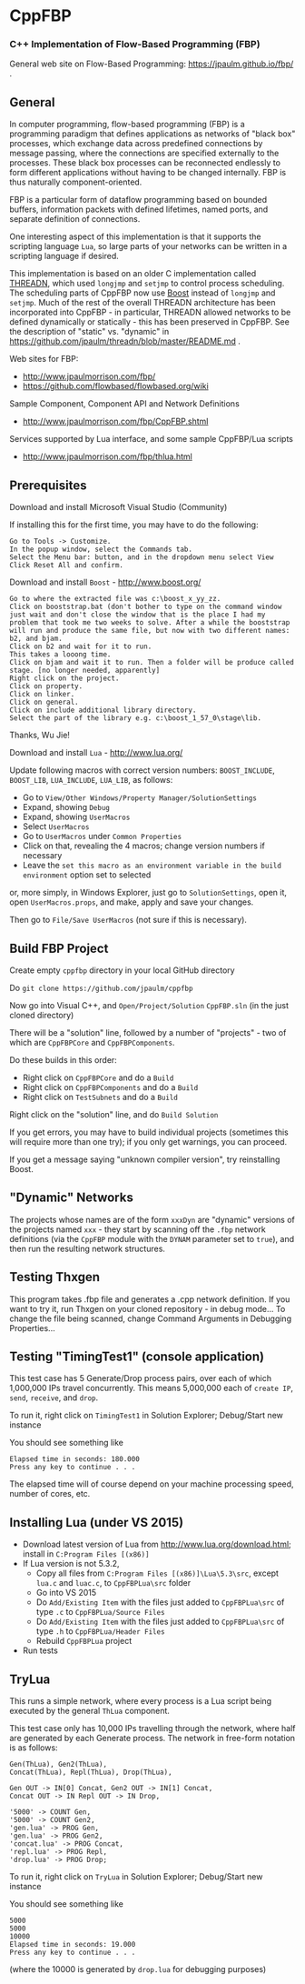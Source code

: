 CppFBP
===

### C++ Implementation of Flow-Based Programming (FBP)

General web site on Flow-Based Programming: https://jpaulm.github.io/fbp/ .

General
---

In computer programming, flow-based programming (FBP) is a programming paradigm that defines applications as networks of "black box" processes, which exchange data across predefined connections by message passing, where the connections are specified externally to the processes. These black box processes can be reconnected endlessly to form different applications without having to be changed internally. FBP is thus naturally component-oriented.

FBP is a particular form of dataflow programming based on bounded buffers, information packets with defined lifetimes, named ports, and separate definition of connections.

One interesting aspect of this implementation is that it supports the scripting language `Lua`, so large parts of your networks can be written in a scripting language if desired.

This implementation is based on an older C implementation called [THREADN](https://github.com/jpaulm/threadn/blob/master/README.md), which used `longjmp` and `setjmp` to control process scheduling.  The scheduling parts of CppFBP now use [Boost](https://www.boost.org/) instead of `longjmp` and `setjmp`. Much of the rest of the overall THREADN architecture has been incorporated into CppFBP - in particular, THREADN allowed networks to be defined dynamically or statically - this has been preserved in CppFBP.  See the description of "static" vs. "dynamic" in https://github.com/jpaulm/threadn/blob/master/README.md .

Web sites for FBP: 
* http://www.jpaulmorrison.com/fbp/
* https://github.com/flowbased/flowbased.org/wiki

Sample Component, Component API and Network Definitions
* http://www.jpaulmorrison.com/fbp/CppFBP.shtml
 
Services supported by Lua interface, and some sample CppFBP/Lua scripts
* http://www.jpaulmorrison.com/fbp/thlua.html


Prerequisites
---

Download and install Microsoft Visual Studio (Community)

If installing this for the first time, you may have to do the following:

    Go to Tools -> Customize.
    In the popup window, select the Commands tab.
    Select the Menu bar: button, and in the dropdown menu select View
    Click Reset All and confirm.
    
Download and install `Boost` - http://www.boost.org/


    Go to where the extracted file was c:\boost_x_yy_zz.
    Click on booststrap.bat (don't bother to type on the command window just wait and don't close the window that is the place I had my problem that took me two weeks to solve. After a while the booststrap will run and produce the same file, but now with two different names: b2, and bjam.
    Click on b2 and wait for it to run.
    This takes a looong time.
    Click on bjam and wait it to run. Then a folder will be produce called stage. [no longer needed, apparently]
    Right click on the project.
    Click on property.
    Click on linker.
    Click on general.
    Click on include additional library directory.
    Select the part of the library e.g. c:\boost_1_57_0\stage\lib.
    
Thanks, Wu Jie!    


Download and install `Lua` - http://www.lua.org/

Update following macros with correct version numbers: `BOOST_INCLUDE`, `BOOST_LIB`, `LUA_INCLUDE`, `LUA_LIB`, as follows:
- Go to `View/Other Windows/Property Manager/SolutionSettings`
- Expand, showing `Debug`
- Expand, showing `UserMacros`
- Select `UserMacros`
- Go to `UserMacros` under `Common Properties`
- Click on that, revealing the 4 macros; change version numbers if necessary
- Leave the `set this macro as an environment variable in the build environment` option set to selected
 
or, more simply, in Windows Explorer, just go to `SolutionSettings`, open it, open `UserMacros.props`, and make, apply and save your changes.

Then go to `File/Save UserMacros` (not sure if this is necessary).

Build FBP Project
---

Create empty `cppfbp` directory in your local GitHub directory

Do `git clone https://github.com/jpaulm/cppfbp`

Now go into Visual C++, and `Open/Project/Solution` `CppFBP.sln` (in the just cloned directory)

There will be a "solution" line, followed by a number of "projects" - two of which are `CppFBPCore` and `CppFBPComponents`.
 
Do these builds in this order:
- Right click on `CppFBPCore` and do a `Build`
- Right click on `CppFBPComponents` and do a `Build`
- Right click on `TestSubnets` and do a `Build`

Right click on the "solution" line, and do `Build Solution`

If you get errors, you may have to build individual projects (sometimes this will require more than one try); if you only get warnings, you can proceed.

If you get a message saying "unknown compiler version", try reinstalling Boost.

"Dynamic" Networks
---

The projects whose names are of the form `xxxDyn` are "dynamic" versions of the projects named `xxx` - they start by scanning off the `.fbp` network definitions (via the `CppFBP` module with the `DYNAM` parameter set to `true`), and then run the resulting network structures.

Testing Thxgen
---

This program takes .fbp file and generates a .cpp network definition. If you want to try it, run Thxgen on your cloned repository - in debug mode...  To change the file being scanned, change Command Arguments in Debugging Properties...
 
Testing "TimingTest1" (console application)
---

This test case has 5 Generate/Drop process pairs, over each of which 1,000,000 IPs travel concurrently.  This means 5,000,000 each of `create IP`, `send`, `receive`, and `drop`.  

To run it, right click on `TimingTest1` in Solution Explorer; Debug/Start new instance

You should see something like

    Elapsed time in seconds: 180.000
    Press any key to continue . . .

The elapsed time will of course depend on your machine processing speed, number of cores, etc.

Installing Lua (under VS 2015)
---
- Download latest version of Lua from http://www.lua.org/download.html; install in `C:Program Files [(x86)]`
- If Lua version is not 5.3.2, 
  - Copy all files from `C:Program Files [(x86)]\Lua\5.3\src`, except `lua.c` and `luac.c`, to `CppFBPLua\src` folder
  - Go into VS 2015
  - Do `Add/Existing Item` with the files just added to `CppFBPLua\src` of type `.c` to `CppFBPLua/Source Files`
  - Do `Add/Existing Item` with the files just added to `CppFBPLua\src` of type `.h` to `CppFBPLua/Header Files`
  - Rebuild `CppFBPLua` project
- Run tests

TryLua
---

This runs a simple network, where every process is a Lua script being executed by the general `ThLua` component.

This test case only has 10,000 IPs travelling through the network, where half are generated by each Generate process.  The network in free-form notation is as follows:

    Gen(ThLua), Gen2(ThLua), 
    Concat(ThLua), Repl(ThLua), Drop(ThLua),

    Gen OUT -> IN[0] Concat, Gen2 OUT -> IN[1] Concat,
    Concat OUT -> IN Repl OUT -> IN Drop,

    '5000' -> COUNT Gen,
    '5000' -> COUNT Gen2,
    'gen.lua' -> PROG Gen, 
    'gen.lua' -> PROG Gen2,
    'concat.lua' -> PROG Concat,
    'repl.lua' -> PROG Repl,
    'drop.lua' -> PROG Drop;


To run it, right click on `TryLua` in Solution Explorer; Debug/Start new instance

You should see something like

    5000
    5000
    10000
    Elapsed time in seconds: 19.000
    Press any key to continue . . .
    
(where the 10000 is generated by `drop.lua` for debugging purposes)    

